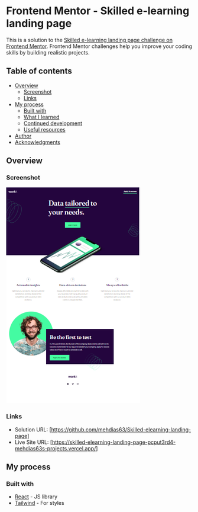 # Frontend Mentor - Skilled e-learning landing page

This is a solution to the [Skilled e-learning landing page challenge on Frontend Mentor](https://www.frontendmentor.io/challenges/skilled-elearning-landing-page-S1ObDrZ8q). Frontend Mentor challenges help you improve your coding skills by building realistic projects.

## Table of contents

- [Overview](#overview)
  - [Screenshot](#screenshot)
  - [Links](#links)
- [My process](#my-process)
  - [Built with](#built-with)
  - [What I learned](#what-i-learned)
  - [Continued development](#continued-development)
  - [Useful resources](#useful-resources)
- [Author](#author)
- [Acknowledgments](#acknowledgments)

## Overview

### Screenshot

![](./screenshot.PNG)

### Links

- Solution URL: [https://github.com/mehdias63/Skilled-elearning-landing-page]
- Live Site URL: [https://skilled-elearning-landing-page-pcput3rd4-mehdias63s-projects.vercel.app/]

## My process

### Built with

- [React](https://reactjs.org/) - JS library
- [Tailwind](https://tailwindcss.com/) - For styles
